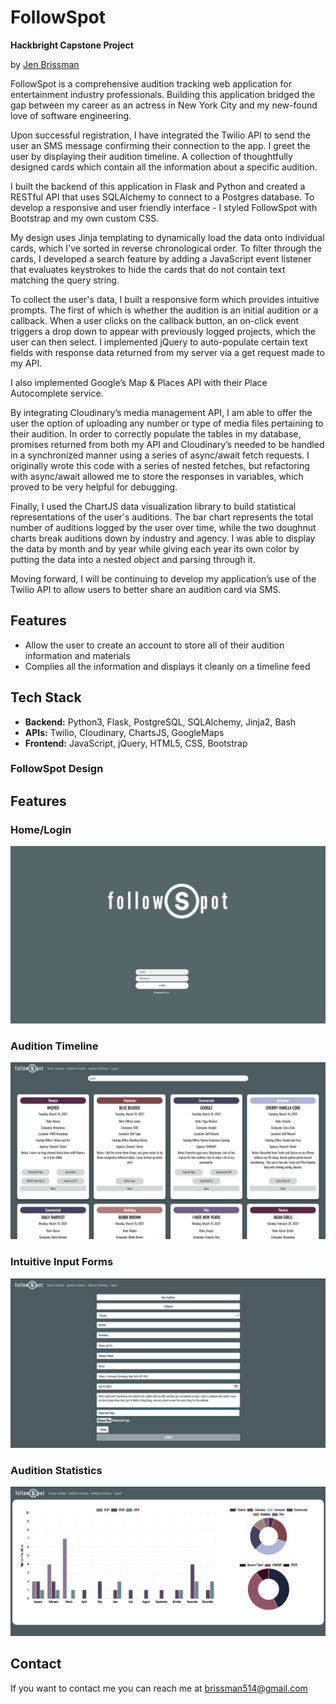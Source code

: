 # FollowSpot

**Hackbright Capstone Project**

by [Jen Brissman](https://www.linkedin.com/in/jenbrissman/)

FollowSpot is a comprehensive audition tracking web application for entertainment industry professionals. Building this application bridged the gap between my career as an actress in New York City and my new-found love of software engineering.

Upon successful registration, I have integrated the Twilio API to send the user an SMS message confirming their connection to the app. I greet the user by displaying their audition timeline. A collection of thoughtfully designed cards which contain all the information about a specific audition.

I built the backend of this application in Flask and Python and created a RESTful API that uses SQLAlchemy to connect to a Postgres database. To develop a responsive and user friendly interface -  I styled FollowSpot with Bootstrap and my own custom CSS.

My design uses Jinja templating to dynamically load the data onto individual cards, which I've sorted in reverse chronological order. To filter through the cards, I developed a search feature by adding a JavaScript event listener that evaluates keystrokes to hide the cards that do not contain text matching the query string. 

To collect the user's data, I built a responsive form which provides intuitive prompts. The first of which is whether the audition is an initial audition or a callback.
When a user clicks on the callback button, an on-click event triggers a drop down to appear with previously logged projects, which the user can then select. I implemented jQuery to auto-populate certain text fields with response data returned from my server via a get request made to my API. 

I also implemented Google’s Map & Places API with their Place Autocomplete service.

By integrating Cloudinary’s media management API, I am able to offer the user the option of uploading any number or type of media files pertaining to their audition. In order to correctly populate the tables in my database, promises returned from both my API and Cloudinary’s needed to be handled in a synchronized manner using a series of async/await fetch requests. I originally wrote this code with a series of nested fetches, but refactoring with async/await allowed me to store the responses in variables, which proved to be very helpful for debugging.

Finally, I used the ChartJS data visualization library to build statistical representations of the user's auditions. The bar chart represents the total number of auditions logged by the user over time, while the two doughnut charts break auditions down by industry and agency. I was able to display the data by month and by year while giving each year its own color by putting the data into a nested object and parsing through it. 

Moving forward, I will be continuing to develop my application’s use of the Twilio API to allow users to better share an audition card via SMS. 

## Features
- Allow the user to create an account to store all of their audition information and materials
- Complies all the information and displays it cleanly on a timeline feed

## Tech Stack
- **Backend:** Python3, Flask, PostgreSQL, SQLAlchemy, Jinja2, Bash
- **APIs:** Twilio, Cloudinary, ChartsJS, GoogleMaps
- **Frontend:** JavaScript, jQuery, HTML5, CSS, Bootstrap

### FollowSpot Design

Features
------

<!-- + Create an account -->
### Home/Login
![Home/Login](static/img/Home.png)

### Audition Timeline
![View auditions on conveniently designed cards](static/img/Audition.png)

### Intuitive Input Forms
![Log and track all of your audition information](static/img/Input.png)

### Audition Statistics
![View your audition statistics conveniently and dynamically displayed](static/img/Charts.png)

Contact
------
If you want to contact me you can reach me at brissman514@gmail.com